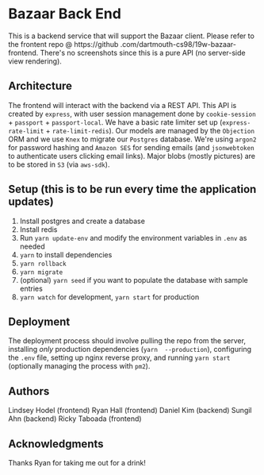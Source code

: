 # Bazaar Back End

This is a backend service that will support the Bazaar client. Please refer to the frontent repo @ https://github
.com/dartmouth-cs98/19w-bazaar-frontend. There's no screenshots since this is a pure API (no server-side view 
rendering).

## Architecture

The frontend will interact with the backend via a REST API. This API is created by `express`, with user session 
management done by 
`cookie-session` + `passport` + `passport-local`. We have a basic rate limiter set up (`express-rate-limit` + 
`rate-limit-redis`). Our models are managed by the `Objection` ORM and we use `Knex` to migrate our `Postgres` database. We're 
using `argon2` for password hashing and `Amazon SES` for sending emails (and `jsonwebtoken` to authenticate users clicking 
email links). Major blobs 
(mostly pictures) are to be stored 
in `S3` (via `aws-sdk`).

## Setup (this is to be run every time the application updates)

1. Install postgres and create a database
2. Install redis
3. Run `yarn update-env` and modify the environment variables in `.env` as needed
4. `yarn` to install dependencies
5. `yarn rollback`
6. `yarn migrate`
7. (optional) `yarn seed` if you want to populate the database with sample entries
8. `yarn watch` for development, `yarn start` for production

## Deployment

The deployment 
process should involve pulling the repo from the server, installing *only* production dependencies (`yarn 
--production`), configuring the `.env` file, setting up nginx reverse proxy, and running `yarn start` (optionally 
managing the process with `pm2`).

## Authors

Lindsey Hodel (frontend)
Ryan Hall (frontend)
Daniel Kim (backend)
Sungil Ahn (backend)
Ricky Taboada (frontend)

## Acknowledgments

Thanks Ryan for taking me out for a drink!
